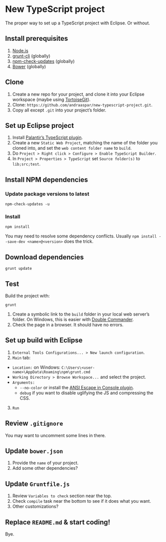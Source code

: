 # New TypeScript project

The proper way to set up a TypeScript project with Eclipse. Or without.

## Install prerequisites

1. [Node.js](https://nodejs.org/)
2. [grunt-cli](https://github.com/gruntjs/grunt-cli) (globally)
3. [npm-check-updates](https://github.com/tjunnone/npm-check-updates) (globally)
4. [Bower](http://bower.io/) (globally)

## Clone

1. Create a new repo for your project, and clone it into your Eclipse workspace (maybe using [TortoiseGit](https://github.com/TortoiseGit/TortoiseGit)).
2. Clone: `https://github.com/andraaspar/new-typescript-project.git`.
3. Copy all except `.git` into your project’s folder.

## Set up Eclipse project

1. Install [Palantir’s TypeScript plugin](https://github.com/palantir/eclipse-typescript).
2. Create a new `Static Web Project`, matching the name of the folder you cloned into, and set the `web content folder name` to `build`.
3. Do `Project > Right click > Configure > Enable TypeScript Builder`.
4. In `Project > Properties > TypeScript` set `Source folder(s)` to `lib;src;test`.

## Install NPM dependencies

### Update package versions to latest

```
npm-check-updates -u
```

### Install

```
npm install
```

You may need to resolve some dependency conflicts. Usually `npm install --save-dev <name>@<version>` does the trick.

## Download dependencies

```
grunt update
```

## Test

Build the project with:

```
grunt
```

1. Create a symbolic link to the `build` folder in your local web server’s folder. On Windows, this is easier with [Double Commander](http://doublecmd.sourceforge.net/).
2. Check the page in a browser. It should have no errors.

## Set up build with Eclipse

1. `External Tools Configurations... > New launch configuration`.
2. `Main` tab:
  * `Location:` on Windows: `C:\Users\<user-name>\AppData\Roaming\npm\grunt.cmd`
  * `Working Directory > Browse Workspace...` and select the project.
  * `Arguments:`
    * `--no-color` or install the [ANSI Escape in Console plugin](http://marketplace.eclipse.org/content/ansi-escape-console).
    * `debug` if you want to disable uglifying the JS and compressing the CSS.
3. `Run`

## Review `.gitignore`

You may want to uncomment some lines in there.

## Update `bower.json`

1. Provide the `name` of your project.
2. Add some other dependencies?

## Update `Gruntfile.js`

1. Review `Variables to check` section near the top.
2. Check `compile` task near the bottom to see if it does what you want.
3. Other customizations?

## Replace `README.md` & start coding!

Bye.

